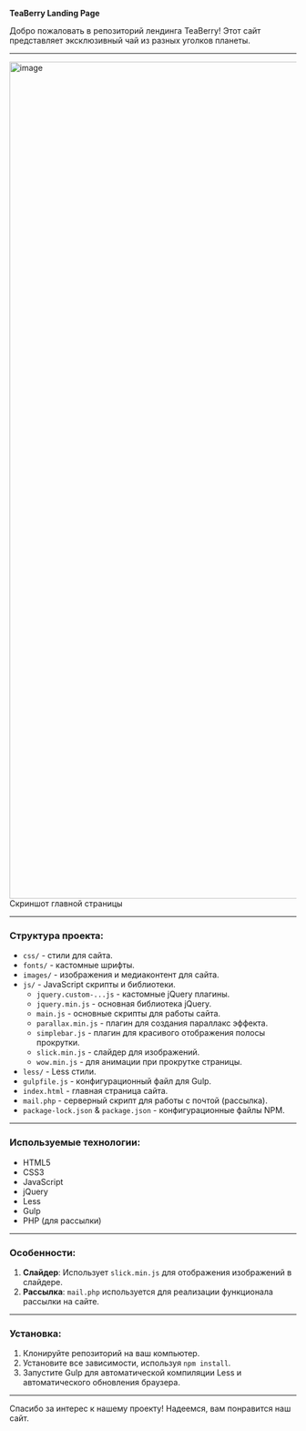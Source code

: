 **TeaBerry Landing Page**

Добро пожаловать в репозиторий лендинга TeaBerry! Этот сайт представляет эксклюзивный чай из разных уголков планеты.

---

<img width="1470" alt="image" src="https://github.com/nectorprog/teaberry/assets/109895680/55b6c6db-8e09-47b9-bf8c-ae0600a36718">
Скриншот главной страницы

---

### Структура проекта:

- `css/` - стили для сайта.
- `fonts/` - кастомные шрифты.
- `images/` - изображения и медиаконтент для сайта.
- `js/` - JavaScript скрипты и библиотеки.
  - `jquery.custom-...js` - кастомные jQuery плагины.
  - `jquery.min.js` - основная библиотека jQuery.
  - `main.js` - основные скрипты для работы сайта.
  - `parallax.min.js` - плагин для создания параллакс эффекта.
  - `simplebar.js` - плагин для красивого отображения полосы прокрутки.
  - `slick.min.js` - слайдер для изображений.
  - `wow.min.js` - для анимации при прокрутке страницы.
- `less/` - Less стили.
- `gulpfile.js` - конфигурационный файл для Gulp.
- `index.html` - главная страница сайта.
- `mail.php` - серверный скрипт для работы с почтой (рассылка).
- `package-lock.json` & `package.json` - конфигурационные файлы NPM.

---

### Используемые технологии:

- HTML5
- CSS3
- JavaScript
- jQuery
- Less
- Gulp
- PHP (для рассылки)

---

### Особенности:

1. **Слайдер**: Использует `slick.min.js` для отображения изображений в слайдере.
2. **Рассылка**: `mail.php` используется для реализации функционала рассылки на сайте.

---

### Установка:

1. Клонируйте репозиторий на ваш компьютер.
2. Установите все зависимости, используя `npm install`.
3. Запустите Gulp для автоматической компиляции Less и автоматического обновления браузера.

---

Спасибо за интерес к нашему проекту! Надеемся, вам понравится наш сайт.
